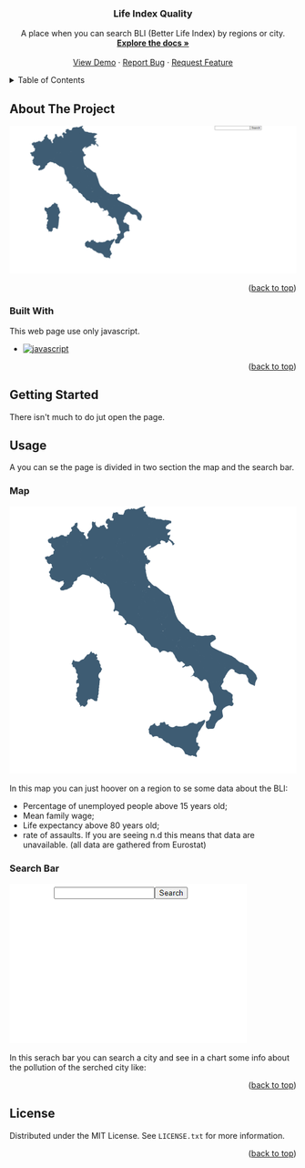 <a name="readme-top"></a>


<div align="center">
  

  <h3 align="center">Life Index Quality</h3>

  <p align="center">
    A place when you can search BLI (Better Life Index) by regions or city. 
    <br />
    <a href="https://github.com/DoublEffe/life-quality"><strong>Explore the docs »</strong></a>
    <br />
    <br />
    <a href="https://life-quality-index.web.app/">View Demo</a>
    ·
    <a href="https://github.com/DoublEffe/life-quality/issues">Report Bug</a>
    ·
    <a href="https://github.com/DoublEffe/life-quality/issues">Request Feature</a>
  </p>
</div>



<!-- TABLE OF CONTENTS -->
<details>
  <summary>Table of Contents</summary>
  <ol>
    <li>
      <a href="#about-the-project">About The Project</a>
      <ul>
        <li><a href="#built-with">Built With</a></li>
      </ul>
    </li>
    <li>
      <a href="#getting-started">Getting Started</a>
    </li>
    <li>
      <a href="#usage">Usage</a>
      <ul>
        <li><a href="#map">Map</a></li>
        <li><a href="#Search Bar">Search Bar</a></li>
      </ul>
    </li> 
    <li><a href="#license">License</a></li>
  </ol>
</details>



<!-- ABOUT THE PROJECT -->
## About The Project

![LifeIndex Screen Shot](https://github.com/DoublEffe/life-quality/blob/main/Screenshot.png)



<p align="right">(<a href="#readme-top">back to top</a>)</p>



### Built With

This web page use only javascript.

* [![javascript][javascript]][javascript-url]

<p align="right">(<a href="#readme-top">back to top</a>)</p>



<!-- GETTING STARTED -->
## Getting Started

There isn't much to do jut open the page.


<!-- USAGE EXAMPLES -->
## Usage

A you can se the page is divided in two section the map and the search bar.

### Map

![Map Screen Shot](https://github.com/DoublEffe/life-quality/blob/main/ScreenshotMap.png)

In this map you can just hoover on a region to se some data about the BLI: 
  - Percentage of unemployed people above 15 years old;
  - Mean family wage;
  - Life expectancy above 80 years old;
  - rate of assaults.
If you are seeing n.d this means that data are unavailable.
(all data are gathered from Eurostat)

### Search Bar

![Search Bar Screen Shot](https://github.com/DoublEffe/life-quality/blob/main/ScreenshotSearch.png)

In this serach bar you can search a city and see in a chart some info about the pollution of the serched city like:


<p align="right">(<a href="#readme-top">back to top</a>)</p>



<!-- LICENSE -->
## License

Distributed under the MIT License. See `LICENSE.txt` for more information.

<p align="right">(<a href="#readme-top">back to top</a>)</p>



<!--variables-->
[javascript]: https://img.shields.io/badge/Javascript-grey?style=for-the-badge&logo=javascript
[javascript-url]: https://www.javascript.com/
